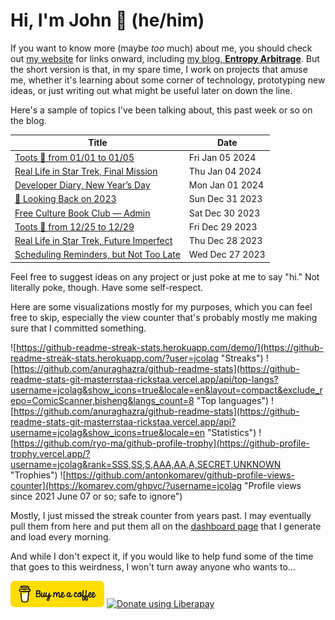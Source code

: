 # Hi, I'm John 👋 (he/him)

If you want to know more (maybe *too* much) about me, you should check out [my website](https://john.colagioia.net/) for links onward, including [my blog, **Entropy Arbitrage**](https://john.colagioia.net/blog).  But the short version is that, in my spare time, I work on projects that amuse me, whether it's learning about some corner of technology, prototyping new ideas, or just writing out what might be useful later on down the line.

Here's a sample of topics I've been talking about, this past week or so on the blog.

|Title|Date|
|-----|-------|
|[Toots 🦣 from 01/01 to 01/05](https://john.colagioia.net/blog/2024/01/05/week.html)|Fri Jan 05 2024|
|[Real Life in Star Trek, Final Mission](https://john.colagioia.net/blog/2024/01/04/final-mission.html)|Thu Jan 04 2024|
|[Developer Diary, New Year’s Day](https://john.colagioia.net/blog/2024/01/01/new-year.html)|Mon Jan 01 2024|
|[🔭 Looking Back on 2023](https://john.colagioia.net/blog/2023/12/31/review-2023.html)|Sun Dec 31 2023|
|[Free Culture Book Club — Admin](https://john.colagioia.net/blog/2023/12/30/admin.html)|Sat Dec 30 2023|
|[Toots 🦣 from 12/25 to 12/29](https://john.colagioia.net/blog/2023/12/29/week.html)|Fri Dec 29 2023|
|[Real Life in Star Trek, Future Imperfect](https://john.colagioia.net/blog/2023/12/28/future-imperfect.html)|Thu Dec 28 2023|
|[Scheduling Reminders, but Not Too Late](https://john.colagioia.net/blog/2023/12/27/too-late.html)|Wed Dec 27 2023|

Feel free to suggest ideas on any project or just poke at me to say "hi." Not literally poke, though. Have some self-respect.

Here are some visualizations mostly for my purposes, which you can feel free to skip, especially the view counter that's probably mostly me making sure that I committed something.

![https://github-readme-streak-stats.herokuapp.com/demo/](https://github-readme-streak-stats.herokuapp.com/?user=jcolag "Streaks")
![https://github.com/anuraghazra/github-readme-stats](https://github-readme-stats-git-masterrstaa-rickstaa.vercel.app/api/top-langs?username=jcolag&show_icons=true&locale=en&layout=compact&exclude_repo=ComicScanner,bisheng&langs_count=8 "Top languages")
![https://github.com/anuraghazra/github-readme-stats](https://github-readme-stats-git-masterrstaa-rickstaa.vercel.app/api?username=jcolag&show_icons=true&locale=en "Statistics")
![https://github.com/ryo-ma/github-profile-trophy](https://github-profile-trophy.vercel.app/?username=jcolag&rank=SSS,SS,S,AAA,AA,A,SECRET,UNKNOWN "Trophies")
![https://github.com/antonkomarev/github-profile-views-counter](https://komarev.com/ghpvc/?username=jcolag "Profile views since 2021 June 07 or so; safe to ignore")

Mostly, I just missed the streak counter from years past.  I may eventually pull them from here and put them all on the [dashboard page](https://github.com/jcolag/dash) that I generate and load every morning.

And while I don't expect it, if you would like to help fund some of the time that goes to this weirdness, I won't turn away anyone who wants to...

[<img src="images/default-yellow.png" alt="Buy Me a Coffee" width="150px"/>](https://www.buymeacoffee.com/jcolag)
<a href="https://liberapay.com/jcolag/donate"><img alt="Donate using Liberapay" src="https://liberapay.com/assets/widgets/donate.svg"></a>
